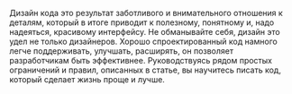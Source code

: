 Дизайн кода это результат заботливого и внимательного отношения к деталям, 
который в итоге приводит к полезному, понятному и, надо надеяться, красивому 
интерфейсу. Не обманывайте себя, дизайн это удел не только дизайнеров. 
Хорошо спроектированный код намного легче поддерживать, улучшать, расширять, 
он позволяет разработчикам быть эффективнее. Руководствуясь рядом простых 
ограничений и правил, описанных в статье, вы научитесь писать код, который 
сделает жизнь проще и лучше.
